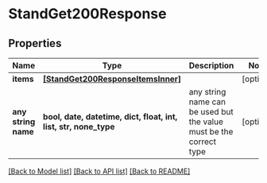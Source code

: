 # StandGet200Response


## Properties
Name | Type | Description | Notes
------------ | ------------- | ------------- | -------------
**items** | [**[StandGet200ResponseItemsInner]**](StandGet200ResponseItemsInner.md) |  | [optional] 
**any string name** | **bool, date, datetime, dict, float, int, list, str, none_type** | any string name can be used but the value must be the correct type | [optional]

[[Back to Model list]](../README.md#documentation-for-models) [[Back to API list]](../README.md#documentation-for-api-endpoints) [[Back to README]](../README.md)


